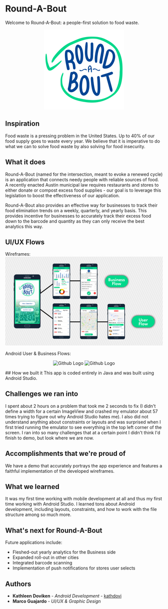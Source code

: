 # Round-A-Bout
Welcome to Round-A-Bout: a people-first solution to food waste.

<p align="center">
  <img src="https://github.com/kathdovi/Round-A-Bout/blob/master/app/src/main/res/drawable/logo.png" width="256" height="256"   title="Github Logo">
</p>

## Inspiration
Food waste is a pressing problem in the United States. Up to 40% of our food supply goes to waste every year. We believe that it is imperative to do what we can to solve food waste by also solving for food insecurity.

## What it does
Round-A-Bout (named for the intersection, meant to evoke a renewed cycle) is an application that connects needy people with reliable sources of food. A recently enacted Austin municipal law requires restaurants and stores to either donate or compost excess food supplies - our goal is to leverage this legislation to boost the effectiveness of our application. 

Round-A-Bout also provides an effective way for businesses to track their food elimination trends on a weekly, quarterly, and yearly basis. This provides incentive for businesses to accurately track their excess food down to the barcode and quantity as they can only receive the best analytics this way.

## UI/UX Flows
Wireframes:
![](https://github.com/kathdovi/Round-A-Bout/blob/master/app/src/main/res/drawable/52344345_632399060507081_9201475559140360192_n-1.png)

Android User & Business Flows:
<p align="center">
  <img src="https://github.com/kathdovi/Round-A-Bout/blob/master/user_view.gif" width="256" title="Github Logo">
  <img src="https://github.com/kathdovi/Round-A-Bout/blob/master/biz_view.gif" width="256" title="Github Logo">
</p>
## How we built it
This app is coded entirely in Java and was built using Android Studio.

## Challenges we ran into
I spent about 2 hours on a problem that took me 2 seconds to fix (I didn't define a width for a certain ImageView and crashed my emulator about 57 times trying to figure out why Android Studio hates me). I also did not understand anything about constraints or layouts and was surprised when I first tried running the emulator to see everything in the top left corner of the screen. I ran into so many challenges that at a certain point I didn't think I'd finish to demo, but look where we are now.

## Accomplishments that we're proud of
We have a demo that accurately portrays the app experience and features a faithful implementation of the developed wireframes.

## What we learned
It was my first time working with mobile development at all and thus my first time working with Android Studio. I learned tons about Android development, including layouts, constraints, and how to work with the file structure among so much more.

## What's next for Round-A-Bout
Future applications include:
- Fleshed-out yearly analytics for the Business side
- Expanded roll-out in other cities
- Integrated barcode scanning
- Implementation of push notifications for stores user selects

## Authors

* **Kathleen Doviken** - *Android Development* - [kathdovi](https://github.com/kathdovi)
* **Marco Guajardo** - *UI/UX & Graphic Design* 

